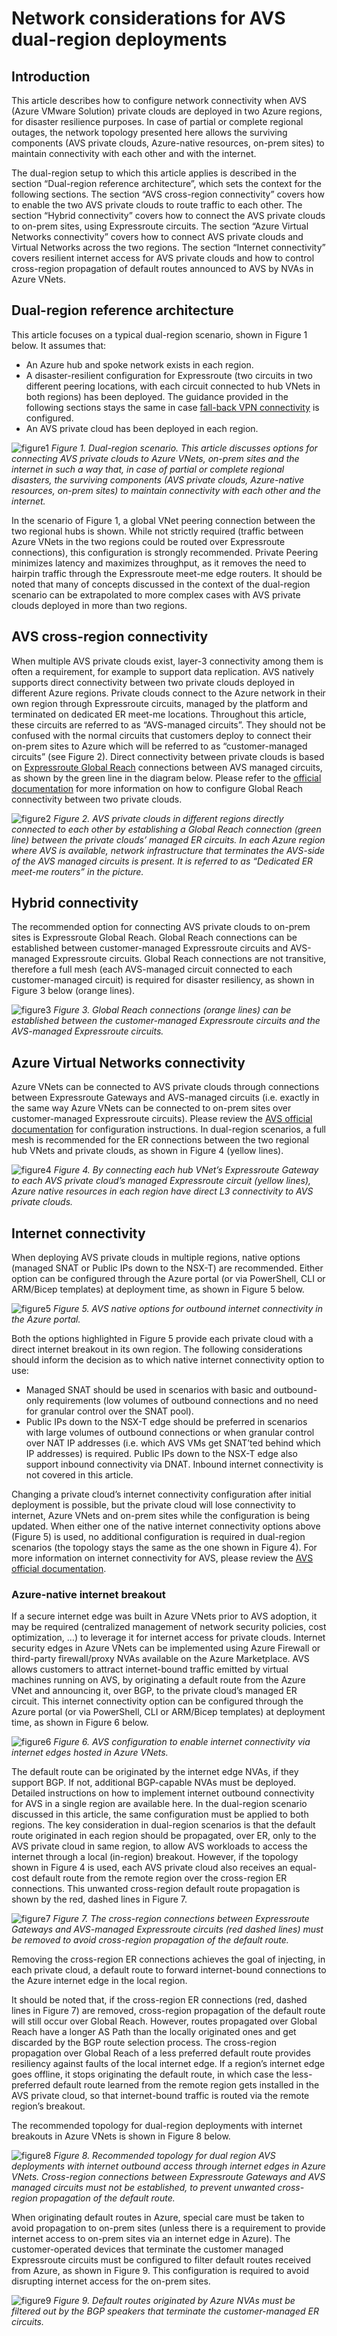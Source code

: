 # Network considerations for AVS dual-region deployments

## Introduction
This article describes how to configure network connectivity when AVS (Azure VMware Solution) private clouds are deployed in two Azure regions, for disaster resilience purposes. In case of partial or complete regional outages, the network topology presented here allows the surviving components (AVS private clouds, Azure-native resources, on-prem sites) to maintain connectivity with each other and with the internet.

The dual-region setup to which this article applies is described in the section “Dual-region reference architecture”, which sets the context for the following sections. The section “AVS cross-region connectivity” covers how to enable the two AVS private clouds to route traffic to each other. The section “Hybrid connectivity” covers how to connect the AVS private clouds to on-prem sites, using Expressroute circuits. The section “Azure Virtual Networks connectivity” covers how to connect AVS private clouds and Virtual Networks across the two regions. The section “Internet connectivity” covers resilient internet access for AVS private clouds and how to control cross-region propagation of default routes announced to AVS by NVAs in Azure VNets.

## Dual-region reference architecture
This article focuses on a typical dual-region scenario, shown in Figure 1 below. It assumes that:
- An Azure hub and spoke network exists in each region.
- A disaster-resilient configuration for Expressroute (two circuits in two different peering locations, with each circuit connected to hub VNets in both regions) has been deployed. The guidance provided in the following sections stays the same in case [fall-back VPN connectivity](https://learn.microsoft.com/en-us/azure/expressroute/expressroute-howto-coexist-resource-manager#configure-a-site-to-site-vpn-as-a-failover-path-for-expressroute) is configured.
- An AVS private cloud has been deployed in each region.

![figure1](media/dual-region-fig1.png) 
*Figure 1. Dual-region scenario. This article discusses options for connecting AVS private clouds to Azure VNets, on-prem sites and the internet in such a way that, in case of partial or complete regional disasters, the surviving components (AVS private clouds, Azure-native resources, on-prem sites) to maintain connectivity with each other and the internet.*

In the scenario of Figure 1, a global VNet peering connection between the two regional hubs is shown. While not strictly required (traffic between Azure VNets in the two regions could be routed over Expressroute connections), this configuration is strongly recommended. Private Peering minimizes latency and maximizes throughput, as it removes the need to hairpin traffic through the Expressroute meet-me edge routers. 
It should be noted that many of concepts discussed in the context of the dual-region scenario can be extrapolated to more complex cases with AVS private clouds deployed in more than two regions.

## AVS cross-region connectivity
When multiple AVS private clouds exist, layer-3 connectivity among them is often a requirement, for example to support data replication. 
AVS natively supports direct connectivity between two private clouds deployed in different Azure regions. Private clouds connect to the Azure network in their own region through Expressroute circuits, managed by the platform and terminated on dedicated ER meet-me locations. Throughout this article, these circuits are referred to as “AVS-managed circuits”. They should not be confused with the normal circuits that customers deploy to connect their on-prem sites to Azure which will be referred to as “customer-managed circuits” (see Figure 2). 
Direct connectivity between private clouds is based on [Expressroute Global Reach](https://learn.microsoft.com/en-us/azure/expressroute/expressroute-global-reach) connections between AVS managed circuits, as shown by the green line in the diagram below. Please refer to the [official documentation](https://learn.microsoft.com/en-us/azure/azure-vmware/tutorial-expressroute-global-reach-private-cloud) for more information on how to configure Global Reach connectivity between two private clouds.

![figure2](media/dual-region-fig2.png)
*Figure 2. AVS private clouds in different regions directly connected to each other by establishing a Global Reach connection (green line) between the private clouds’ managed ER circuits. In each Azure region where AVS is available, network infrastructure that terminates the AVS-side of the AVS managed circuits is present. It is referred to as “Dedicated ER meet-me routers” in the picture.*

## Hybrid connectivity 
The recommended option for connecting AVS private clouds to on-prem sites is Expressroute Global Reach. Global Reach connections can be established between customer-managed Expressroute circuits and AVS-managed Expressroute circuits. Global Reach connections are not transitive, therefore a full mesh (each AVS-managed circuit connected to each customer-managed circuit) is required for disaster resiliency, as shown in Figure 3 below (orange lines).

![figure3](media/dual-region-fig3.png) 
*Figure 3. Global Reach connections (orange lines) can be established between the customer-managed Expressroute circuits and the AVS-managed Expressroute circuits.* 

## Azure Virtual Networks connectivity
Azure VNets can be connected to AVS private clouds through connections between Expressroute Gateways and AVS-managed circuits (i.e. exactly in the same way Azure VNets can be connected to on-prem sites over customer-managed Expressroute circuits). Please review the [AVS official documentation](https://learn.microsoft.com/en-us/azure/azure-vmware/tutorial-configure-networking#connect-to-the-private-cloud-manually) for configuration instructions. 
In dual-region scenarios, a full mesh is recommended for the ER connections between the two regional hub VNets and private clouds, as shown in Figure 4 (yellow lines).

![figure4](media/dual-region-fig4.png) 
*Figure 4. By connecting each hub VNet’s Expressroute Gateway to each AVS private cloud’s managed Expressroute circuit (yellow lines), Azure native resources in each region have direct L3 connectivity to AVS private clouds.*

## Internet connectivity
When deploying AVS private clouds in multiple regions, native options (managed SNAT or Public IPs down to the NSX-T) are recommended. Either option can be configured through the Azure portal (or via PowerShell, CLI or ARM/Bicep templates) at deployment time, as shown in Figure 5 below. 

![figure5](media/dual-region-fig5.png) 
*Figure 5. AVS native options for outbound internet connectivity in the Azure portal.*

Both the options highlighted in Figure 5 provide each private cloud with a direct internet breakout in its own region. The following considerations should inform the decision as to which native internet connectivity option to use:
- Managed SNAT should be used in scenarios with basic and outbound-only requirements (low volumes of outbound connections and no need for granular control over the SNAT pool). 
- Public IPs down to the NSX-T edge should be preferred in scenarios with large volumes of outbound connections or when granular control over NAT IP addresses (i.e. which AVS VMs get SNAT’ted behind which IP addresses) is required. Public IPs down to the NSX-T edge also support inbound connectivity via DNAT. Inbound internet connectivity is not covered in this article.

Changing a private cloud’s internet connectivity configuration after initial deployment is possible, but the private cloud will lose connectivity to internet, Azure VNets and on-prem sites while the configuration is being updated. When either one of the native internet connectivity options above (Figure 5) is used, no additional configuration is required in dual-region scenarios (the topology stays the same as the one shown in Figure 4). For more information on internet connectivity for AVS, please review the [AVS official documentation](https://learn.microsoft.com/en-us/azure/azure-vmware/concepts-design-public-internet-access).

### Azure-native internet breakout
If a secure internet edge was built in Azure VNets prior to AVS adoption, it may be required (centralized management of network security policies, cost optimization, …) to leverage it for internet access for private clouds. Internet security edges in Azure VNets can be implemented using Azure Firewall or third-party firewall/proxy NVAs available on the Azure Marketplace.
AVS allows customers to attract internet-bound traffic emitted by virtual machines running on AVS, by originating a default route from the Azure VNet and announcing it, over BGP, to the private cloud’s managed ER circuit. This internet connectivity option can be configured through the Azure portal (or via PowerShell, CLI or ARM/Bicep templates) at deployment time, as shown in Figure 6 below.

![figure6](media/dual-region-fig6.png)
*Figure 6. AVS configuration to enable internet connectivity via internet edges hosted in Azure VNets.* 

The default route can be originated by the internet edge NVAs, if they support BGP. If not, additional BGP-capable NVAs must be deployed. Detailed instructions on how to implement internet outbound connectivity for AVS in a single region are available here. In the dual-region scenario discussed in this article, the same configuration must be applied to both regions. 
The key consideration in dual-region scenarios is that the default route originated in each region should be propagated, over ER, only to the AVS private cloud in same region, to allow AVS workloads to access the internet through a local (in-region) breakout. However, if the topology shown in Figure 4 is used, each AVS private cloud also receives an equal-cost default route from the remote region over the cross-region ER connections. This unwanted cross-region default route propagation is shown by the red, dashed lines in Figure 7.

![figure7](media/dual-region-fig7.png)
*Figure 7. The cross-region connections between Expressroute Gateways and AVS-managed Expressroute circuits (red dashed lines) must be removed to avoid cross-region propagation of the default route.*   

Removing the cross-region ER connections achieves the goal of injecting, in each private cloud, a default route to forward internet-bound connections to the Azure internet edge in the local region. 

It should be noted that, if the cross-region ER connections (red, dashed lines in Figure 7) are removed, cross-region propagation of the default route will still occur over Global Reach. However, routes propagated over Global Reach have a longer AS Path than the locally originated ones and get discarded by the BGP route selection process. The cross-region propagation over Global Reach of a less preferred default route provides resiliency against faults of the local internet edge. If a region’s internet edge goes offline, it stops originating the default route, in which case the less-preferred default route learned from the remote region gets installed in the AVS private cloud, so that internet-bound traffic is routed via the remote region’s breakout.

The recommended topology for dual-region deployments with internet breakouts in Azure VNets is shown in  Figure 8 below.

![figure8](media/dual-region-fig8.png)
*Figure 8. Recommended topology for dual region AVS deployments with internet outbound access through internet edges in Azure VNets. Cross-region connections between Expressroute Gateways and AVS managed circuits must not be established, to prevent unwanted cross-region propagation of the default route.*

When originating default routes in Azure, special care must be taken to avoid propagation to on-prem sites (unless there is a requirement to provide internet access to on-prem sites via an internet edge in Azure). The customer-operated devices that terminate the customer managed Expressroute circuits must be configured to filter default routes received from Azure, as shown in Figure 9. This configuration is required to avoid disrupting internet access for the on-prem sites.

![figure9](media/dual-region-fig9.png)
*Figure 9. Default routes originated by Azure NVAs must be filtered out by the BGP speakers that terminate the customer-managed ER circuits.*
